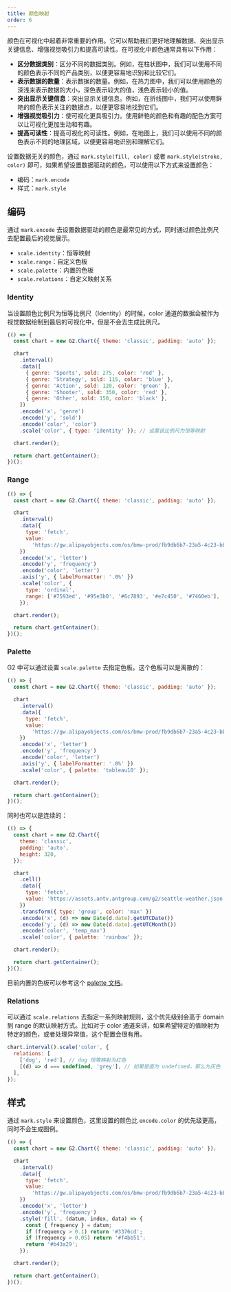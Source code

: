 ```yaml
---
title: 颜色映射
order: 6
---
```


颜色在可视化中起着非常重要的作用。它可以帮助我们更好地理解数据、突出显示关键信息、增强视觉吸引力和提高可读性。在可视化中颜色通常具有以下作用：

- **区分数据类别**：区分不同的数据类别。例如，在柱状图中，我们可以使用不同的颜色表示不同的产品类别，以便更容易地识别和比较它们。
- **表示数据的数量**：表示数据的数量。例如，在热力图中，我们可以使用颜色的深浅来表示数据的大小，深色表示较大的值，浅色表示较小的值。
- **突出显示关键信息**：突出显示关键信息。例如，在折线图中，我们可以使用鲜艳的颜色表示关注的数据点，以便更容易地找到它们。
- **增强视觉吸引力**：使可视化更具吸引力。使用鲜艳的颜色和有趣的配色方案可以让可视化更加生动和有趣。
- **提高可读性**：提高可视化的可读性。例如，在地图上，我们可以使用不同的颜色表示不同的地理区域，以便更容易地识别和理解它们。

设置数据无关的颜色，通过 `mark.style(fill, color)` 或者 `mark.style(stroke, color)` 即可，如果希望设置数据驱动的颜色，可以使用以下方式来设置颜色：

- 编码：`mark.encode`
- 样式：`mark.style`

## 编码

通过 `mark.encode` 去设置数据驱动的颜色是最常见的方式，同时通过颜色比例尺去配置最后的视觉展示。

- `scale.identity`：恒等映射
- `scale.range`：自定义色板
- `scale.palette`：内置的色板
- `scale.relations`：自定义映射关系

### Identity

当设置颜色比例尺为恒等比例尺（Identity）的时候，color 通道的数据会被作为视觉数据绘制到最后的可视化中，但是不会去生成比例尺。

```js | ob
(() => {
  const chart = new G2.Chart({ theme: 'classic', padding: 'auto' });

  chart
    .interval()
    .data([
      { genre: 'Sports', sold: 275, color: 'red' },
      { genre: 'Strategy', sold: 115, color: 'blue' },
      { genre: 'Action', sold: 120, color: 'green' },
      { genre: 'Shooter', sold: 350, color: 'red' },
      { genre: 'Other', sold: 150, color: 'black' },
    ])
    .encode('x', 'genre')
    .encode('y', 'sold')
    .encode('color', 'color')
    .scale('color', { type: 'identity' }); // 设置该比例尺为恒等映射

  chart.render();

  return chart.getContainer();
})();
```

### Range

```js | ob
(() => {
  const chart = new G2.Chart({ theme: 'classic', padding: 'auto' });

  chart
    .interval()
    .data({
      type: 'fetch',
      value:
        'https://gw.alipayobjects.com/os/bmw-prod/fb9db6b7-23a5-4c23-bbef-c54a55fee580.csv',
    })
    .encode('x', 'letter')
    .encode('y', 'frequency')
    .encode('color', 'letter')
    .axis('y', { labelFormatter: '.0%' })
    .scale('color', {
      type: 'ordinal',
      range: ['#7593ed', '#95e3b0', '#6c7893', '#e7c450', '#7460eb'],
    });

  chart.render();

  return chart.getContainer();
})();
```

### Palette

G2 中可以通过设置 `scale.palette` 去指定色板。这个色板可以是离散的：

```js | ob
(() => {
  const chart = new G2.Chart({ theme: 'classic', padding: 'auto' });

  chart
    .interval()
    .data({
      type: 'fetch',
      value:
        'https://gw.alipayobjects.com/os/bmw-prod/fb9db6b7-23a5-4c23-bbef-c54a55fee580.csv',
    })
    .encode('x', 'letter')
    .encode('y', 'frequency')
    .encode('color', 'letter')
    .axis('y', { labelFormatter: '.0%' })
    .scale('color', { palette: 'tableau10' });

  chart.render();

  return chart.getContainer();
})();
```

同时也可以是连续的：

```js | ob
(() => {
  const chart = new G2.Chart({
    theme: 'classic',
    padding: 'auto',
    height: 320,
  });

  chart
    .cell()
    .data({
      type: 'fetch',
      value: 'https://assets.antv.antgroup.com/g2/seattle-weather.json',
    })
    .transform({ type: 'group', color: 'max' })
    .encode('x', (d) => new Date(d.date).getUTCDate())
    .encode('y', (d) => new Date(d.date).getUTCMonth())
    .encode('color', 'temp_max')
    .scale('color', { palette: 'rainbow' });

  chart.render();

  return chart.getContainer();
})();
```

目前内置的色板可以参考这个 [palette 文档](/spec/palette)。

### Relations

可以通过 `scale.relations` 去指定一系列映射规则，这个优先级别会高于 domain 到 range 的默认映射方式。比如对于 color 通道来讲，如果希望特定的值映射为特定的颜色，或者处理异常值，这个配置会很有用。

```js
chart.interval().scale('color', {
  relations: [
    ['dog', 'red'], // dog 恒等映射为红色
    [(d) => d === undefined, 'grey'], // 如果是值为 undefined，那么为灰色
  ],
});
```

## 样式

通过 `mark.style` 来设置颜色，这里设置的颜色比 `encode.color` 的优先级更高，同时不会生成图例。

```js | ob
(() => {
  const chart = new G2.Chart({ theme: 'classic', padding: 'auto' });

  chart
    .interval()
    .data({
      type: 'fetch',
      value:
        'https://gw.alipayobjects.com/os/bmw-prod/fb9db6b7-23a5-4c23-bbef-c54a55fee580.csv',
    })
    .encode('x', 'letter')
    .encode('y', 'frequency')
    .style('fill', (datum, index, data) => {
      const { frequency } = datum;
      if (frequency > 0.1) return '#3376cd';
      if (frequency > 0.05) return '#f4bb51';
      return '#b43a29';
    });

  chart.render();

  return chart.getContainer();
})();
```
